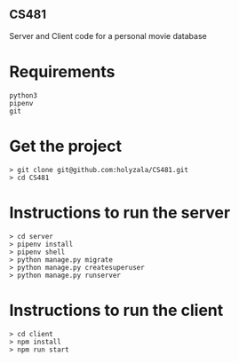 ## CS481
Server and Client code for a personal movie database

# Requirements
```
python3
pipenv
git
```

# Get the project
```
> git clone git@github.com:holyzala/CS481.git
> cd CS481
```

# Instructions to run the server
```
> cd server
> pipenv install
> pipenv shell
> python manage.py migrate
> python manage.py createsuperuser
> python manage.py runserver
```

# Instructions to run the client
```
> cd client
> npm install
> npm run start
```

